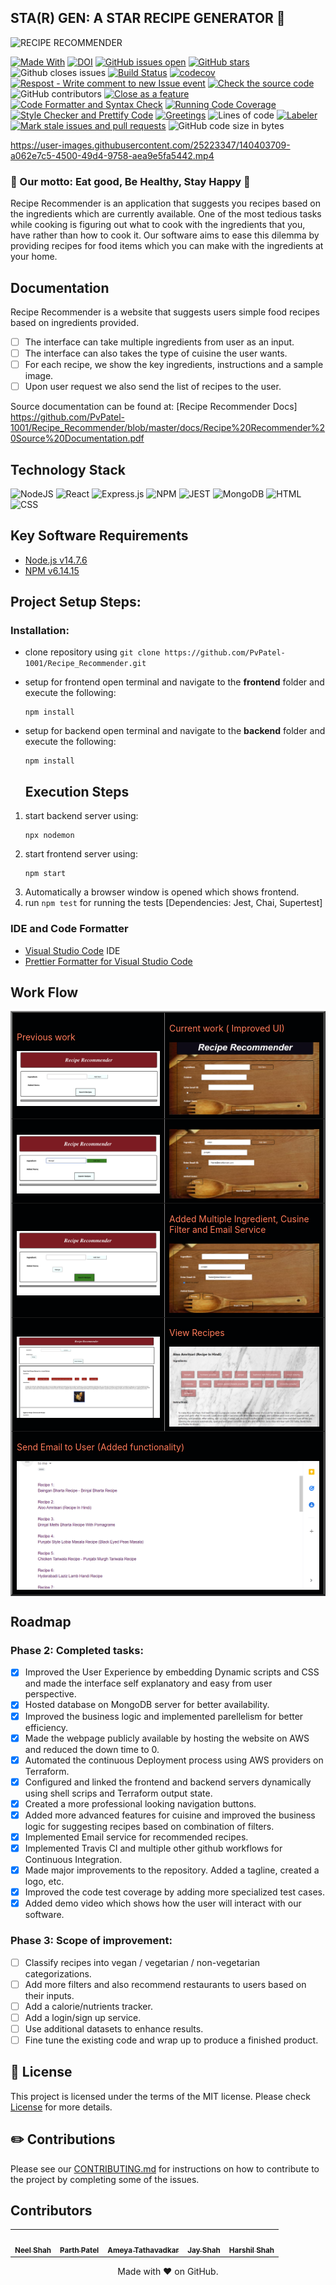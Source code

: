 ## STA(R) GEN: A STAR RECIPE GENERATOR 🍔

![RECIPE RECOMMENDER](https://user-images.githubusercontent.com/40118578/139968487-1150b64e-d8d3-4f2e-a5d3-9a48d19ff64b.gif)

[![Made With](https://img.shields.io/badge/made%20with-javascript-gree)](https://www.javascript.com/)
[![DOI](https://zenodo.org/badge/422306860.svg)](https://zenodo.org/badge/latestdoi/422306860)
[![GitHub issues open](https://img.shields.io/github/issues/het-patel99/Recipe_Recommender)](https://github.com/het-patel99/Recipe_Recommender/issues)
[![GitHub stars](https://badgen.net/github/stars/het-patel99/Recipe_Recommender)](https://badgen.net/github/stars/het-patel99/Recipe_Recommender)
![Github closes issues](https://img.shields.io/github/issues-closed-raw/het-patel99/Recipe_Recommender)
[![Build Status](https://app.travis-ci.com/het-patel99/Recipe_Recommender.svg?branch=master)](https://app.travis-ci.com/het-patel99/Recipe_Recommender)
[![codecov](https://codecov.io/gh/het-patel99/Recipe_Recommender/branch/master/graph/badge.svg?token=2ZYDS70UG8)](https://codecov.io/gh/het-patel99/Recipe_Recommender)
[![Respost - Write comment to new Issue event](https://github.com/PvPatel-1001/Recipe_Recommender/actions/workflows/Respost.yml/badge.svg)](https://github.com/PvPatel-1001/Recipe_Recommender/actions/workflows/Respost.yml)
[![Check the source code](https://github.com/PvPatel-1001/Recipe_Recommender/actions/workflows/codeFormatter.yml/badge.svg)](https://github.com/PvPatel-1001/Recipe_Recommender/actions/workflows/codeFormatter.yml)
![GitHub contributors](https://img.shields.io/github/contributors/PvPatel-1001/Recipe_Recommender)
[![Close as a feature](https://github.com/PvPatel-1001/Recipe_Recommender/actions/workflows/close_as_a_feature.yml/badge.svg)](https://github.com/PvPatel-1001/Recipe_Recommender/actions/workflows/close_as_a_feature.yml)
[![Code Formatter and Syntax Check](https://github.com/PvPatel-1001/Recipe_Recommender/actions/workflows/Code_Formatter_and_Syntax_Check.yml/badge.svg)](https://github.com/PvPatel-1001/Recipe_Recommender/actions/workflows/Code_Formatter_and_Syntax_Check.yml)
[![Running Code Coverage](https://github.com/PvPatel-1001/Recipe_Recommender/actions/workflows/coverage.yml/badge.svg)](https://github.com/PvPatel-1001/Recipe_Recommender/actions/workflows/coverage.yml)
[![Style Checker and Prettify Code](https://github.com/PvPatel-1001/Recipe_Recommender/actions/workflows/Style_Checker_and_Prettify_Code.yml/badge.svg)](https://github.com/PvPatel-1001/Recipe_Recommender/actions/workflows/Style_Checker_and_Prettify_Code.yml)
[![Greetings](https://github.com/PvPatel-1001/Recipe_Recommender/actions/workflows/greetings.yml/badge.svg)](https://github.com/PvPatel-1001/Recipe_Recommender/actions/workflows/greetings.yml)
![Lines of code](https://img.shields.io/tokei/lines/github/PvPatel-1001/Recipe_Recommender)
[![Labeler](https://github.com/PvPatel-1001/Recipe_Recommender/actions/workflows/label.yml/badge.svg)](https://github.com/PvPatel-1001/Recipe_Recommender/actions/workflows/label.yml)
[![Mark stale issues and pull requests](https://github.com/PvPatel-1001/Recipe_Recommender/actions/workflows/stale.yml/badge.svg)](https://github.com/PvPatel-1001/Recipe_Recommender/actions/workflows/stale.yml)
![GitHub code size in bytes](https://img.shields.io/github/languages/code-size/PvPatel-1001/Recipe_Recommender)

https://user-images.githubusercontent.com/25223347/140403709-a062e7c5-4500-49d4-9758-aea9e5fa5442.mp4

   <h3>🍔 Our motto: Eat good, Be Healthy, Stay Happy 🍔</h3>

  <p>
    Recipe Recommender is an application that suggests you recipes based on the ingredients which are currently available.
    One of the most tedious tasks while cooking is figuring out what to cook with the ingredients that you, have rather than how to cook it.
    Our software aims to ease this dilemma by providing recipes for food items which you can make with the ingredients at your home.
  </p>

## Documentation

Recipe Recommender is a website that suggests users simple food recipes based on ingredients provided.

- [ ] The interface can take multiple ingredients from user as an input.
- [ ] The interface can also takes the type of cuisine the user wants.
- [ ] For each recipe, we show the key ingredients, instructions and a sample image.
- [ ] Upon user request we also send the list of recipes to the user.

Source documentation can be found at: [Recipe Recommender Docs] https://github.com/PvPatel-1001/Recipe_Recommender/blob/master/docs/Recipe%20Recommender%20Source%20Documentation.pdf

## Technology Stack

![NodeJS](https://img.shields.io/badge/node.js-6DA55F?style=for-the-badge&logo=node.js&logoColor=white)
![React](https://img.shields.io/badge/react-%2320232a.svg?style=for-the-badge&logo=react&logoColor=%2361DAFB)
![Express.js](https://img.shields.io/badge/express.js-%23404d59.svg?style=for-the-badge&logo=express&logoColor=%2361DAFB)
![NPM](https://img.shields.io/badge/npm-CB3837?style=for-the-badge&logo=npm&logoColor=white)
![JEST](https://img.shields.io/badge/Jest-C21325?style=for-the-badge&logo=jest&logoColor=white)
![MongoDB](https://img.shields.io/badge/MongoDB-%234ea94b.svg?style=for-the-badge&logo=mongodb&logoColor=white)
![HTML](https://img.shields.io/badge/HTML5-E34F26?style=for-the-badge&logo=html5&logoColor=white)
![CSS](https://img.shields.io/badge/CSS3-1572B6?style=for-the-badge&logo=css3&logoColor=white)

## Key Software Requirements

- [Node.js v14.7.6](https://nodejs.org/en/download/)
- [NPM v6.14.15](https://nodejs.org/en/download/)

## Project Setup Steps:

### Installation:

- clone repository using `git clone https://github.com/PvPatel-1001/Recipe_Recommender.git`
- setup for frontend
  open terminal and navigate to the **frontend** folder and execute the following:
  ```
  npm install
  ```
- setup for backend
  open terminal and navigate to the **backend** folder and execute the following:

  ```
  npm install
  ```

  ## Execution Steps

1.  start backend server using:
    ```
    npx nodemon
    ```
2.  start frontend server using:
    ```
    npm start
    ```
3.  Automatically a browser window is opened which shows frontend.
4.  run `npm test` for running the tests [Dependencies: Jest, Chai, Supertest]

### IDE and Code Formatter

- [Visual Studio Code](https://code.visualstudio.com/) IDE
- [Prettier Formatter for Visual Studio Code](https://github.com/prettier/prettier-vscode/blob/main/README.md)

## Work Flow

<table border="2" bordercolorlight="#b9dcff" bordercolordark="#006fdd">

  <tr style="background: #010203 ">
    <td valign="left"> 
      <p style="color: #FF7A59"> Previous work
      </p>
      <a href="./images/prev_stage1.jpg"> 
        <img src="./images/prev_stage1.jpg" >      
      </a>
    </td>
    <td valign="left"> 
      <p style="color: #FF7A59"> Current work ( Improved UI)
      </p>
      <a href="./images/current_stage1.png">
        <img src="./images/current_stage1.png"> 
      </a>
    </td>
  </tr>
  
  <tr style="background: #010203;"> 
    <td valign="left">
      <p style="color: #FF7A59"> 
      </p>  
      <a href="./images/prev_stage2.jpg">
        <img src="./images/prev_stage2.jpg">    
      </a>
    </td>
    <td valign="left"> 
      <p style="color: #FF7A59"> 
      </p>
      <a href="./images/current_stage2.png">
        <img src="./images/current_stage2.png">          
      </a>
    </td>

  </tr> 
  
  <tr style="background: #010203;"> 
    <td valign="left">
     <p style="color: #FF7A59"> 
      </p>
     <a href="./images/prev_stage3.jpg">
        <img src="./images/prev_stage3.jpg"> 
      </a> 
    </td> 
    <td valign="left">
     <p style="color: #FF7A59"> Added Multiple Ingredient, Cusine Filter and Email Service
      </p>
     <a href="./images/current_stage_6.png">
        <img src="./images/current_stage_6.png"> 
      </a> 
    </td> 
  </tr> 
  
   <tr style="background: #010203;"> 
    <td valign="left">
     <p style="color: #FF7A59"> 
      </p>
     <a href="./images/prev_stage4.jpg">
        <img src="./images/prev_stage4.jpg"> 
      </a> 
    </td> 
    <td valign="left">
     <p style="color: #FF7A59"> View Recipes
      </p>
     <a href="./images/current_stage4.png">
        <img src="./images/current_stage4.png"> 
      </a> 
    </td> 
  </tr>

  <tr style="background: #010203;"> 
       <td colspan = "2">
     <p style="color: #FF7A59"> Send Email to User (Added functionality)
      </p>
     <a href="./images/current_stage5.png">
        <img src="./images/current_stage5.png"> 
      </a> 
     </td>
  </tr>  
 </table>

## Roadmap

### Phase 2: Completed tasks:

- [x] Improved the User Experience by embedding Dynamic scripts and CSS and made the interface self explanatory and easy from user perspective.
- [x] Hosted database on MongoDB server for better availability.
- [x] Improved the business logic and implemented parellelism for better efficiency.
- [x] Made the webpage publicly available by hosting the website on AWS and reduced the down time to 0.
- [x] Automated the continuous Deployment process using AWS providers on Terraform.
- [x] Configured and linked the frontend and backend servers dynamically using shell scrips and Terraform output state.
- [x] Created a more professional looking navigation buttons.
- [x] Added more advanced features for cuisine and improved the business logic for suggesting recipes based on combination of filters.
- [x] Implemented Email service for recommended recipes.
- [x] Implemented Travis CI and multiple other github workflows for Continuous Integration.
- [x] Made major improvements to the repository. Added a tagline, created a logo, etc.
- [x] Improved the code test coverage by adding more specialized test cases.
- [x] Added demo video which shows how the user will interact with our software.

### Phase 3: Scope of improvement:

- [ ] Classify recipes into vegan / vegetarian / non-vegetarian categorizations.
- [ ] Add more filters and also recommend restaurants to users based on their inputs.
- [ ] Add a calorie/nutrients tracker.
- [ ] Add a login/sign up service.
- [ ] Use additional datasets to enhance results.
- [ ] Fine tune the existing code and wrap up to produce a finished product.

## :page_facing_up: License <a name="License"></a>

This project is licensed under the terms of the MIT license. Please check [License](https://github.com/PvPatel-1001/Recipe_Recommender/blob/master/LICENSE) for more details.

## :pencil2: Contributions <a name="Contributions"></a>

Please see our [CONTRIBUTING.md](https://github.com/PvPatel-1001/Recipe_Recommender/blob/master/CONTRIBUTING.md) for instructions on how to contribute to the project by completing some of the issues.

## Contributors

<table>
  <tr>
    <td align="center"><a href="https://github.com/ineelshah"><img src="https://avatars.githubusercontent.com/u/40118578?v=4" width="75px;" alt=""/><br /><sub><b>Neel Shah</b></sub></a></td>
    <td align="center"><a href="https://github.com/PvPatel-1001"><img src="https://avatars.githubusercontent.com/u/69849039?v=4" width="75px;" alt=""/><br /><sub><b>Parth Patel</b></sub></a><br /></td>
    <td align="center"><a href="https://github.com/ameyatathavadkar"><img src="https://avatars.githubusercontent.com/u/25223347?v=4" width="75px;" alt=""/><br /><sub><b>Ameya Tathavadkar</b></sub></a><br /></td>
    <td align="center"><a href="https://github.com/jayrshah98"><img src="https://avatars.githubusercontent.com/u/41386638?s=400&u=b323434b42507c474829a804556d69da82d48c3f&v=4" width="75px;" alt=""/><br /><sub><b>Jay Shah</b></sub></a><br /></td>
    <td align="center"><a href="https://github.com/Harshil-Shah99"><img src="https://avatars.githubusercontent.com/u/38115399?v=4" width="75px;" alt=""/><br /><sub><b>Harshil Shah</b></sub></a><br /></td>
  </tr>
</table>

<p align="center">Made with ❤️ on GitHub.</p>
